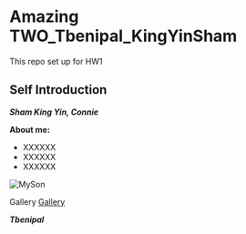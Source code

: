 # Amazing TWO_Tbenipal_KingYinSham
This repo set up for HW1 
## Self Introduction

***Sham King Yin, Connie***

**About me:**
- XXXXXX
- XXXXXX
- XXXXXX

![MySon](images/Elvis.png)


Gallery
[Gallery](http://youtube.com)



***Tbenipal***
